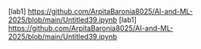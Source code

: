 [lab1] https://github.com/ArpitaBaronia8025/AI-and-ML-2025/blob/main/Untitled39.ipynb
[lab1] https://github.com/ArpitaBaronia8025/AI-and-ML-2025/blob/main/Untitled39.ipynb
